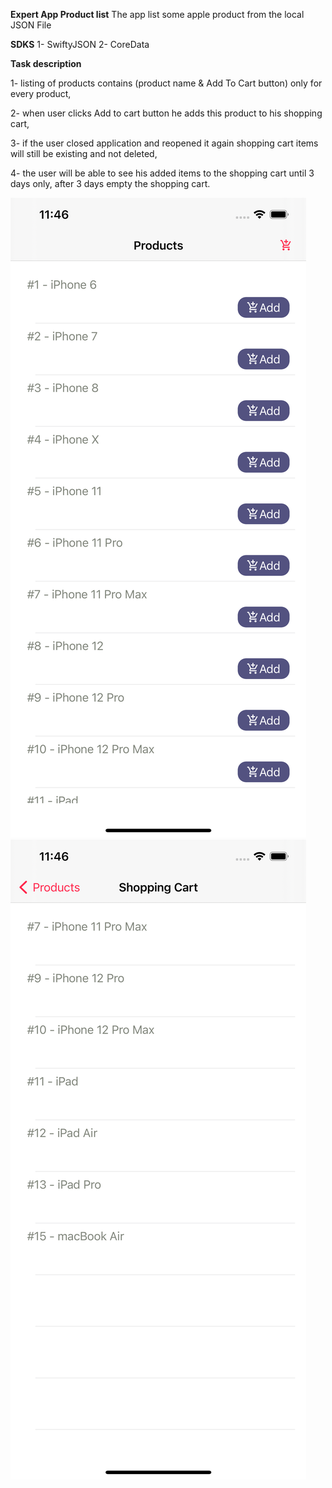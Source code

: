 **Expert App Product list**
The app list some apple product from the local JSON File

**SDKS**
1- SwiftyJSON
2- CoreData

**Task description**

1- listing of products contains (product name & Add To Cart button) only for every product,

2- when user clicks Add to cart button he adds this product to his shopping cart,

3- if the user closed application and reopened it again shopping cart items will still be existing and not deleted, 

4- the user will be able to see his added items to the shopping cart until 3 days only, after 3 days empty the shopping cart.


![Alt Text](/screenshots/img1.png)
![Alt Text](/screenshots/img2.png)
